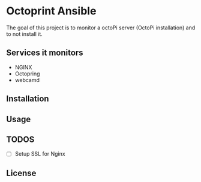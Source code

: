 # Octoprint Ansible

The goal of this project is to monitor a octoPi server (OctoPi installation) and to not install it.


## Services it monitors
- NGINX
- Octopring
- webcamd

## Installation

## Usage


## TODOS
- [ ] Setup SSL for Nginx

## License
